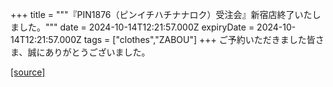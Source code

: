 +++
title = """『PIN1876（ピンイチハチナナロク）受注会』新宿店終了いたしました。"""
date = 2024-10-14T12:21:57.000Z
expiryDate = 2024-10-14T12:21:57.000Z
tags = ["clothes","ZABOU"]
+++
ご予約いただきました皆さま、誠にありがとうございました。

[[source]](https://zabou.org/2024/10/14/310029/)
